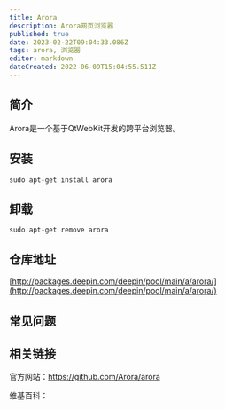 ```yaml
---
title: Arora
description: Arora网页浏览器
published: true
date: 2023-02-22T09:04:33.086Z
tags: arora, 浏览器
editor: markdown
dateCreated: 2022-06-09T15:04:55.511Z
---
```


## 简介

Arora是一个基于QtWebKit开发的跨平台浏览器。

## 安装

`sudo apt-get install arora`

## 卸载

`sudo apt-get remove arora`

## 仓库地址

[http://packages.deepin.com/deepin/pool/main/a/arora/](http://packages.deepin.com/deepin/pool/main/a/arora/)

## 常见问题

## 相关链接
官方网站：https://github.com/Arora/arora

维基百科：
